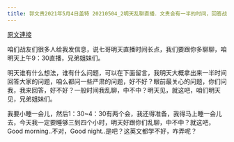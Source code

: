 ```yaml
---
title: 郭文贵2021年5月4日盖特 20210504_2明天乱聊直播．文贵会有一半的时间，回答战友提出的问题。希望战友们直截了当问我．当下战友们最需要文贵回答的问题……
---
```


[原文連接](https://gnews.org/ThreadView/53480743)

咱们战友们很多人给我发信息，说七哥明天直播时间长点，我们要跟你多聊聊，咱明天上午9：30直播，兄弟姐妹们。


明天谁有什么想法，谁有什么问题，可以在下面留言，我明天大概拿出来一半时间回答大家的问题，咱么都问一些严肃的问题，好不好？眼前最关心的问题，你们问我，我来回答，好不好？一般时间我乱聊，中不中？明天见，就这吧，咱们明天见，兄弟姐妹们。


我要小睡一会儿，然后1：30~4：30有两个会，我还得准备，我得马上睡一会儿去，今天我一定要睡够三到四个小时，明天好跟你们乱聊，中不中？就这吧，Good morning..不对，Good night..是吧？这英文都学不好，咋弄呢？
